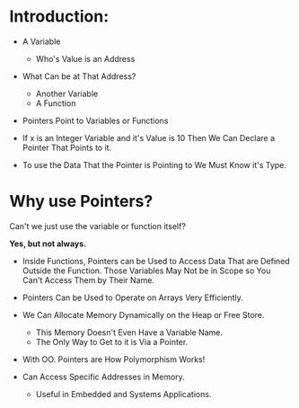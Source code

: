 # Introduction:

- A Variable
	- Who's Value is an Address

- What Can be at That Address?
	- Another Variable
	- A Function

- Pointers Point to Variables or Functions

- If x is an Integer Variable and it's Value is 10 Then We Can Declare a Pointer That Points to it.

- To use the Data That the Pointer is Pointing to We Must Know it's Type.

# Why use Pointers?
Can't we just use the variable or function itself?

**Yes, but not always.**

- Inside Functions, Pointers can be Used to Access Data That are Defined Outside the Function. Those Variables May Not be in Scope so You Can't Access Them by Their Name.

- Pointers Can be Used to Operate on Arrays Very Efficiently.

- We Can Allocate Memory Dynamically on the Heap or Free Store.
	- This Memory Doesn't Even Have a Variable Name.
	- The Only Way to Get to it is Via a Pointer.

- With OO. Pointers are How Polymorphism Works!

- Can Access Specific Addresses in Memory.
	- Useful in Embedded and Systems Applications.

